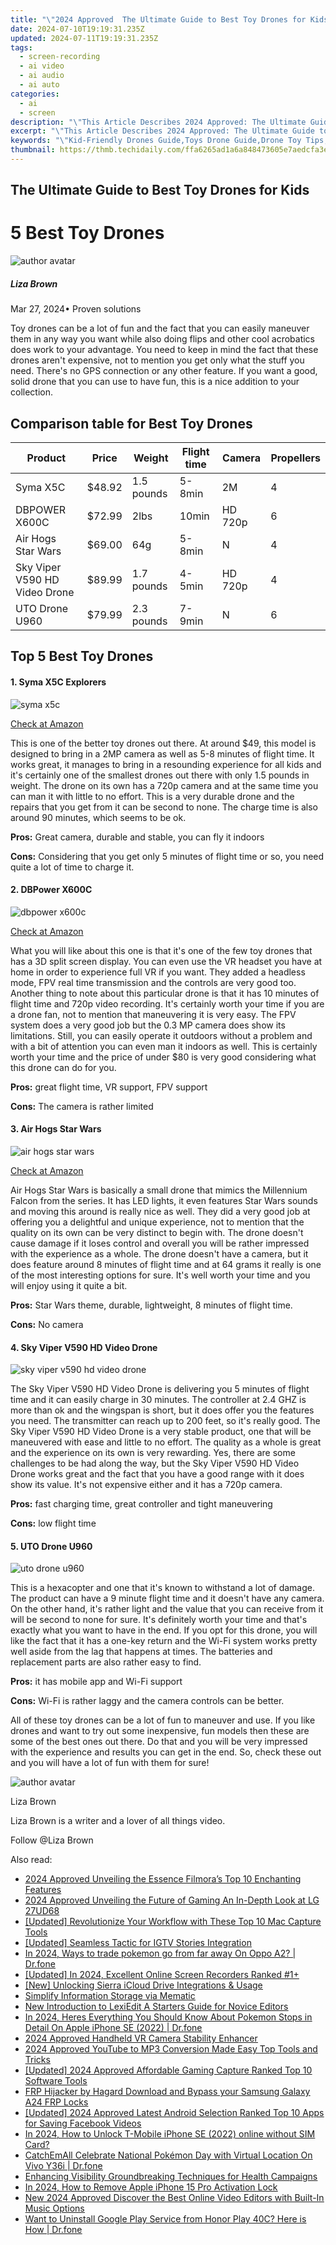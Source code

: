 ```yaml
---
title: "\"2024 Approved  The Ultimate Guide to Best Toy Drones for Kids\""
date: 2024-07-10T19:19:31.235Z
updated: 2024-07-11T19:19:31.235Z
tags: 
  - screen-recording
  - ai video
  - ai audio
  - ai auto
categories: 
  - ai
  - screen
description: "\"This Article Describes 2024 Approved: The Ultimate Guide to Best Toy Drones for Kids\""
excerpt: "\"This Article Describes 2024 Approved: The Ultimate Guide to Best Toy Drones for Kids\""
keywords: "\"Kid-Friendly Drones Guide,Toys Drone Guide,Drone Toy Tips,Top Kids Drones,Best Toy Drones,Kids Drone Basics,Guide Best Kid Drones\""
thumbnail: https://thmb.techidaily.com/ffa6265ad1a6a848473605e7aedcfa3ec46ffbe39326ff49e8d4fafd11fa0e00.jpg
---
```


## The Ultimate Guide to Best Toy Drones for Kids

# 5 Best Toy Drones

![author avatar](https://lh5.googleusercontent.com/-AIMmjowaFs4/AAAAAAAAAAI/AAAAAAAAABc/Y5UmwDaI7HU/s250-c-k/photo.jpg)

##### Liza Brown

 Mar 27, 2024• Proven solutions

 Toy drones can be a lot of fun and the fact that you can easily maneuver them in any way you want while also doing flips and other cool acrobatics does work to your advantage. You need to keep in mind the fact that these drones aren't expensive, not to mention you get only what the stuff you need. There's no GPS connection or any other feature. If you want a good, solid drone that you can use to have fun, this is a nice addition to your collection.

## Comparison table for Best Toy Drones

| Product                       | Price  | Weight     | Flight time | Camera  | Propellers |
| ----------------------------- | ------ | ---------- | ----------- | ------- | ---------- |
| Syma X5C                      | $48.92 | 1.5 pounds | 5-8min      | 2M      | 4          |
| DBPOWER X600C                 | $72.99 | 2lbs       | 10min       | HD 720p | 6          |
| Air Hogs Star Wars            | $69.00 | 64g        | 5-8min      | N       | 4          |
| Sky Viper V590 HD Video Drone | $89.99 | 1.7 pounds | 4-5min      | HD 720p | 4          |
| UTO Drone U960                | $79.99 | 2.3 pounds | 7-9min      | N       | 6          |

## Top 5 Best Toy Drones

#### 1\. Syma X5C Explorers

![syma x5c](https://images.wondershare.com/filmora/article-images/syma-x5c-explorers.jpg)

[Check at Amazon](https://www.amazon.com/gp/product/B01CNGT0DG/ref=as%5Fli%5Ftl?ie=UTF8&tag=vs-flora-20&camp=1789&creative=9325&linkCode=as2&creativeASIN=B01CNGT0DG&linkId=57d2a66ecb7fdd24814d14d9272a2f49
)

 This is one of the better toy drones out there. At around $49, this model is designed to bring in a 2MP camera as well as 5-8 minutes of flight time. It works great, it manages to bring in a resounding experience for all kids and it's certainly one of the smallest drones out there with only 1.5 pounds in weight. The drone on its own has a 720p camera and at the same time you can man it with little to no effort. This is a very durable drone and the repairs that you get from it can be second to none. The charge time is also around 90 minutes, which seems to be ok.

**Pros:** Great camera, durable and stable, you can fly it indoors

**Cons:** Considering that you get only 5 minutes of flight time or so, you need quite a lot of time to charge it.

#### 2\. DBPower X600C

![dbpower x600c](https://images.wondershare.com/filmora/article-images/dbpower-x600c.jpg)

[Check at Amazon](https://www.amazon.com/gp/product/B01CNGT0DG/ref=as%5Fli%5Ftl?ie=UTF8&tag=vs-flora-20&camp=1789&creative=9325&linkCode=as2&creativeASIN=B01CNGT0DG&linkId=57d2a66ecb7fdd24814d14d9272a2f49
)

 What you will like about this one is that it's one of the few toy drones that has a 3D split screen display. You can even use the VR headset you have at home in order to experience full VR if you want. They added a headless mode, FPV real time transmission and the controls are very good too. Another thing to note about this particular drone is that it has 10 minutes of flight time and 720p video recording. It's certainly worth your time if you are a drone fan, not to mention that maneuvering it is very easy. The FPV system does a very good job but the 0.3 MP camera does show its limitations. Still, you can easily operate it outdoors without a problem and with a bit of attention you can even man it indoors as well. This is certainly worth your time and the price of under $80 is very good considering what this drone can do for you.

**Pros:** great flight time, VR support, FPV support

**Cons:** The camera is rather limited

#### 3\.  Air Hogs Star Wars

![air hogs star wars](https://images.wondershare.com/filmora/article-images/air-hogs-star-wars.jpg)

[Check at Amazon](https://www.amazon.com/gp/product/B01CNGT0DG/ref=as%5Fli%5Ftl?ie=UTF8&tag=vs-flora-20&camp=1789&creative=9325&linkCode=as2&creativeASIN=B01CNGT0DG&linkId=57d2a66ecb7fdd24814d14d9272a2f49
)

 Air Hogs Star Wars is basically a small drone that mimics the Millennium Falcon from the series. It has LED lights, it even features Star Wars sounds and moving this around is really nice as well. They did a very good job at offering you a delightful and unique experience, not to mention that the quality on its own can be very distinct to begin with. The drone doesn't cause damage if it loses control and overall you will be rather impressed with the experience as a whole. The drone doesn't have a camera, but it does feature around 8 minutes of flight time and at 64 grams it really is one of the most interesting options for sure. It's well worth your time and you will enjoy using it quite a bit.

**Pros:** Star Wars theme, durable, lightweight, 8 minutes of flight time.

**Cons:** No camera

#### 4\.  Sky Viper V590 HD Video Drone

![sky viper v590 hd video drone](https://images.wondershare.com/filmora/article-images/sky-viper-v590-hd-video-drone.jpg)

 The Sky Viper V590 HD Video Drone is delivering you 5 minutes of flight time and it can easily charge in 30 minutes. The controller at 2.4 GHZ is more than ok and the wingspan is short, but it does offer you the features you need. The transmitter can reach up to 200 feet, so it's really good. The Sky Viper V590 HD Video Drone is a very stable product, one that will be maneuvered with ease and little to no effort. The quality as a whole is great and the experience on its own is very rewarding. Yes, there are some challenges to be had along the way, but the Sky Viper V590 HD Video Drone works great and the fact that you have a good range with it does show its value. It's not expensive either and it has a 720p camera.

**Pros:** fast charging time, great controller and tight maneuvering

**Cons:** low flight time

#### 5\. UTO Drone U960

![uto drone u960](https://images.wondershare.com/filmora/article-images/uto-drone-u960.jpg)

 This is a hexacopter and one that it's known to withstand a lot of damage. The product can have a 9 minute flight time and it doesn't have any camera. On the other hand, it's rather light and the value that you can receive from it will be second to none for sure. It's definitely worth your time and that's exactly what you want to have in the end. If you opt for this drone, you will like the fact that it has a one-key return and the Wi-Fi system works pretty well aside from the lag that happens at times. The batteries and replacement parts are also rather easy to find.

**Pros:** it has mobile app and Wi-Fi support

**Cons:** Wi-Fi is rather laggy and the camera controls can be better.

 All of these toy drones can be a lot of fun to maneuver and use. If you like drones and want to try out some inexpensive, fun models then these are some of the best ones out there. Do that and you will be very impressed with the experience and results you can get in the end. So, check these out and you will have a lot of fun with them for sure!

![author avatar](https://lh5.googleusercontent.com/-AIMmjowaFs4/AAAAAAAAAAI/AAAAAAAAABc/Y5UmwDaI7HU/s250-c-k/photo.jpg)

Liza Brown

Liza Brown is a writer and a lover of all things video.

Follow @Liza Brown


<ins class="adsbygoogle"
     style="display:block"
     data-ad-format="autorelaxed"
     data-ad-client="ca-pub-7571918770474297"
     data-ad-slot="1223367746"></ins>



<ins class="adsbygoogle"
     style="display:block"
     data-ad-client="ca-pub-7571918770474297"
     data-ad-slot="8358498916"
     data-ad-format="auto"
     data-full-width-responsive="true"></ins>


<span class="atpl-alsoreadstyle">Also read:</span>
<div><ul>
<li><a href="https://article-knowledge.techidaily.com/2024-approved-unveiling-the-essence-filmoras-top-10-enchanting-features/"><u>2024 Approved  Unveiling the Essence  Filmora’s Top 10 Enchanting Features</u></a></li>
<li><a href="https://article-knowledge.techidaily.com/2024-approved-unveiling-the-future-of-gaming-an-in-depth-look-at-lg-27ud68/"><u>2024 Approved  Unveiling the Future of Gaming  An In-Depth Look at LG 27UD68</u></a></li>
<li><a href="https://on-screen-recording.techidaily.com/updated-revolutionize-your-workflow-with-these-top-10-mac-capture-tools/"><u>[Updated] Revolutionize Your Workflow with These Top 10 Mac Capture Tools</u></a></li>
<li><a href="https://instagram-clips.techidaily.com/updated-seamless-tactic-for-igtv-stories-integration/"><u>[Updated] Seamless Tactic for IGTV Stories Integration</u></a></li>
<li><a href="https://android-pokemon-go.techidaily.com/in-2024-ways-to-trade-pokemon-go-from-far-away-on-oppo-a2-drfone-by-drfone-virtual-android/"><u>In 2024, Ways to trade pokemon go from far away On Oppo A2? | Dr.fone</u></a></li>
<li><a href="https://screen-capture.techidaily.com/updated-in-2024-excellent-online-screen-recorders-ranked-1plus/"><u>[Updated] In 2024, Excellent Online Screen Recorders Ranked #1+</u></a></li>
<li><a href="https://some-approaches.techidaily.com/new-unlocking-sierra-icloud-drive-integrations-and-usage/"><u>[New] Unlocking Sierra iCloud Drive Integrations & Usage</u></a></li>
<li><a href="https://extra-lessons.techidaily.com/simplify-information-storage-via-mematic/"><u>Simplify Information Storage via Mematic</u></a></li>
<li><a href="https://audio-editing.techidaily.com/new-introduction-to-lexiedit-a-starters-guide-for-novice-editors/"><u>New Introduction to LexiEdit A Starters Guide for Novice Editors</u></a></li>
<li><a href="https://ios-pokemon-go.techidaily.com/in-2024-heres-everything-you-should-know-about-pokemon-stops-in-detail-on-apple-iphone-se-2022-drfone-by-drfone-virtual-ios/"><u>In 2024, Heres Everything You Should Know About Pokemon Stops in Detail On Apple iPhone SE (2022) | Dr.fone</u></a></li>
<li><a href="https://some-techniques.techidaily.com/2024-approved-handheld-vr-camera-stability-enhancer/"><u>2024 Approved  Handheld VR Camera Stability Enhancer</u></a></li>
<li><a href="https://smart-video-editing.techidaily.com/2024-approved-youtube-to-mp3-conversion-made-easy-top-tools-and-tricks/"><u>2024 Approved YouTube to MP3 Conversion Made Easy Top Tools and Tricks</u></a></li>
<li><a href="https://video-screen-grab.techidaily.com/updated-2024-approved-affordable-gaming-capture-ranked-top-10-software-tools/"><u>[Updated] 2024 Approved  Affordable Gaming Capture  Ranked Top 10 Software Tools</u></a></li>
<li><a href="https://android-frp.techidaily.com/frp-hijacker-by-hagard-download-and-bypass-your-samsung-galaxy-a24-frp-locks-by-drfone-android/"><u>FRP Hijacker by Hagard Download and Bypass your Samsung Galaxy A24 FRP Locks</u></a></li>
<li><a href="https://facebook-video-files.techidaily.com/updated-2024-approved-latest-android-selection-ranked-top-10-apps-for-saving-facebook-videos/"><u>[Updated] 2024 Approved  Latest Android Selection  Ranked Top 10 Apps for Saving Facebook Videos</u></a></li>
<li><a href="https://sim-unlock.techidaily.com/in-2024-how-to-unlock-t-mobile-iphone-se-2022-online-without-sim-card-by-drfone-ios/"><u>In 2024, How to Unlock T-Mobile iPhone SE (2022) online without SIM Card?</u></a></li>
<li><a href="https://change-location.techidaily.com/catchemall-celebrate-national-pokemon-day-with-virtual-location-on-vivo-y36i-drfone-by-drfone-virtual-android/"><u>CatchEmAll Celebrate National Pokémon Day with Virtual Location On Vivo Y36i | Dr.fone</u></a></li>
<li><a href="https://extra-information.techidaily.com/enhancing-visibility-groundbreaking-techniques-for-health-campaigns/"><u>Enhancing Visibility  Groundbreaking Techniques for Health Campaigns</u></a></li>
<li><a href="https://activate-lock.techidaily.com/in-2024-how-to-remove-apple-iphone-15-pro-activation-lock-by-drfone-ios/"><u>In 2024, How to Remove Apple iPhone 15 Pro Activation Lock</u></a></li>
<li><a href="https://video-content-creator.techidaily.com/new-2024-approved-discover-the-best-online-video-editors-with-built-in-music-options/"><u>New 2024 Approved Discover the Best Online Video Editors with Built-In Music Options</u></a></li>
<li><a href="https://howto.techidaily.com/want-to-uninstall-google-play-service-from-honor-play-40c-here-is-how-drfone-by-drfone-fix-android-problems-fix-android-problems/"><u>Want to Uninstall Google Play Service from Honor Play 40C? Here is How | Dr.fone</u></a></li>
</ul></div>
